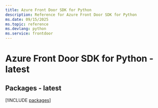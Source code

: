 ```yaml
---
title: Azure Front Door SDK for Python
description: Reference for Azure Front Door SDK for Python
ms.date: 09/15/2025
ms.topic: reference
ms.devlang: python
ms.service: frontdoor
---
```

# Azure Front Door SDK for Python - latest
## Packages - latest
[!INCLUDE [packages](front-door-index.md)]